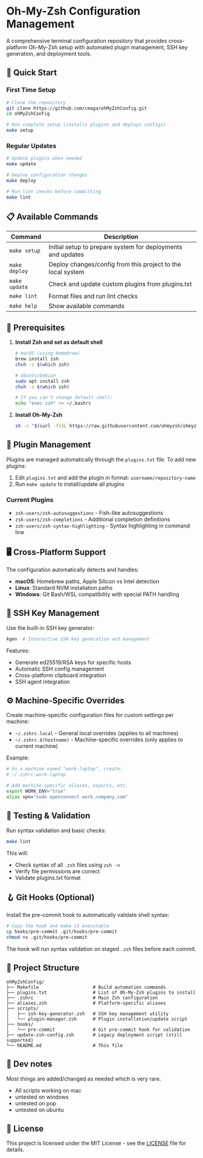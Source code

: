 # Oh-My-Zsh Configuration Management

A comprehensive terminal configuration repository that provides cross-platform Oh-My-Zsh setup with automated plugin management, SSH key generation, and deployment tools.

## 🚀 Quick Start

### First Time Setup

```bash
# Clone the repository
git clone https://github.com/cmaga/ohMyZshConfig.git
cd ohMyZshConfig

# Run complete setup (installs plugins and deploys configs)
make setup
```

### Regular Updates

```bash
# Update plugins when needed
make update

# Deploy configuration changes
make deploy

# Run lint checks before committing
make lint
```

## 📋 Available Commands

| Command       | Description                                                 |
| ------------- | ----------------------------------------------------------- |
| `make setup`  | Initial setup to prepare system for deployments and updates |
| `make deploy` | Deploy changes/config from this project to the local system |
| `make update` | Check and update custom plugins from plugins.txt            |
| `make lint`   | Format files and run lint checks                            |
| `make help`   | Show available commands                                     |

## 🔧 Prerequisites

1. **Install Zsh and set as default shell**

   ```bash
   # macOS (using Homebrew)
   brew install zsh
   chsh -s $(which zsh)

   # Ubuntu/Debian
   sudo apt install zsh
   chsh -s $(which zsh)

   # If you can't change default shell:
   echo "exec zsh" >> ~/.bashrc
   ```

2. **Install Oh-My-Zsh**
   ```bash
   sh -c "$(curl -fsSL https://raw.githubusercontent.com/ohmyzsh/ohmyzsh/master/tools/install.sh)"
   ```

## 🔌 Plugin Management

Plugins are managed automatically through the `plugins.txt` file. To add new plugins:

1. Edit `plugins.txt` and add the plugin in format: `username/repository-name`
2. Run `make update` to install/update all plugins

### Current Plugins

- `zsh-users/zsh-autosuggestions` - Fish-like autosuggestions
- `zsh-users/zsh-completions` - Additional completion definitions
- `zsh-users/zsh-syntax-highlighting` - Syntax highlighting in command line

## 🖥️ Cross-Platform Support

The configuration automatically detects and handles:

- **macOS**: Homebrew paths, Apple Silicon vs Intel detection
- **Linux**: Standard NVM installation paths
- **Windows**: Git Bash/WSL compatibility with special PATH handling

## 🔑 SSH Key Management

Use the built-in SSH key generator:

```bash
kgen  # Interactive SSH key generation and management
```

Features:

- Generate ed25519/RSA keys for specific hosts
- Automatic SSH config management
- Cross-platform clipboard integration
- SSH agent integration

## ⚙️ Machine-Specific Overrides

Create machine-specific configuration files for custom settings per machine:

- `~/.zshrc.local` - General local overrides (applies to all machines)
- `~/.zshrc.$(hostname)` - Machine-specific overrides (only applies to current machine)

Example:

```bash
# On a machine named "work-laptop", create:
# ~/.zshrc.work-laptop

# Add machine-specific aliases, exports, etc.
export WORK_ENV="true"
alias vpn="sudo openconnect work.company.com"
```

## 🧪 Testing & Validation

Run syntax validation and basic checks:

```bash
make lint
```

This will:

- Check syntax of all `.zsh` files using `zsh -n`
- Verify file permissions are correct
- Validate plugins.txt format

## 🪝 Git Hooks (Optional)

Install the pre-commit hook to automatically validate shell syntax:

```bash
# Copy the hook and make it executable
cp hooks/pre-commit .git/hooks/pre-commit
chmod +x .git/hooks/pre-commit
```

The hook will run syntax validation on staged `.zsh` files before each commit.

## 📁 Project Structure

```
ohMyZshConfig/
├── Makefile                    # Build automation commands
├── plugins.txt                 # List of Oh-My-Zsh plugins to install
├── .zshrc                      # Main Zsh configuration
├── aliases.zsh                 # Platform-specific aliases
├── scripts/
│   ├── ssh-key-generator.zsh   # SSH key management utility
│   └── plugin-manager.zsh      # Plugin installation/update script
├── hooks/
│   └── pre-commit              # Git pre-commit hook for validation
├── update-zsh-config.zsh       # Legacy deployment script (still supported)
└── README.md                   # This file
```

## 🤝 Dev notes

Most things are added/changed as needed which is very rare.

- All scripts working on mac
- untested on windows
- untested on pop
- untested on ubuntu

## 📄 License

This project is licensed under the MIT License - see the [LICENSE](LICENSE) file for details.
